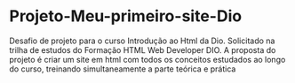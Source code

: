 # Projeto-Meu-primeiro-site-Dio
Desafio de projeto para o curso Introdução ao Html da Dio. Solicitado na trilha de estudos do Formação HTML Web Developer DIO. A proposta do projeto é criar um site em html com todos os conceitos estudados ao longo do curso, treinando simultaneamente a parte teórica e prática 
